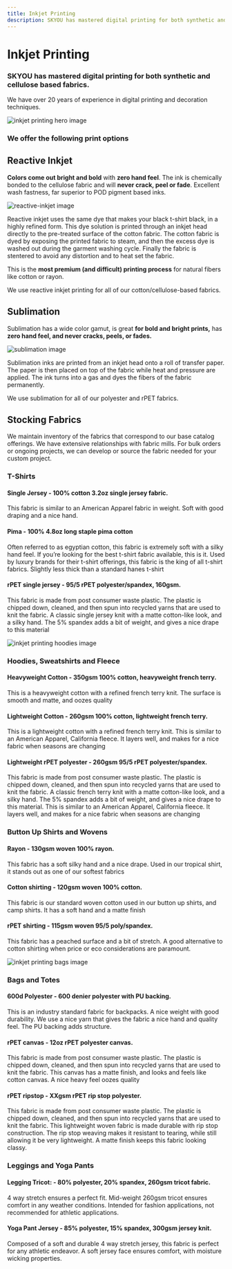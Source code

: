 ```yaml
---
title: Inkjet Printing
description: SKYOU has mastered digital printing for both synthetic and cellulose based fabrics.
---
```


<columns mode="normal" number="2" number-l="2" number-m="1" number-s="1" id="inkjet-printing__hero">

<block id="inkjet-printing__hero__info">

# Inkjet Printing

### SKYOU has mastered digital printing for both synthetic and cellulose based fabrics.

We have over 20 years of experience in digital printing and decoration techniques.

</block>

<block id="inkjet-printing__hero__image-content">

![inkjet printing hero image](./img/shopify-app-1.jpg)

</block>

</columns>










<columns mode="normal" number="1" number-l="2" number-m="1" number-s="1" id="inkjet-printing__subtitle">

<block>

### We offer the following print options

</block>

</columns>










<columns mode="normal" number="2" number-l="2" number-m="1" number-s="1" id="inkjet-printing__options">

<block>

## Reactive Inkjet

**Colors come out bright and bold** with **zero hand feel**.  The ink is chemically bonded to the cellulose fabric and will **never crack, peel or fade**.  Excellent wash fastness, far superior to POD pigment based inks.

![reactive-inkjet image](./img/inkjet-printing-reactive.jpg)

Reactive inkjet uses the same dye that makes your black t-shirt black, in a highly refined form. This dye solution is printed through an inkjet head directly to the pre-treated surface of the cotton fabric. The cotton fabric is dyed by exposing the printed fabric to steam, and then the excess dye is washed out during the garment washing cycle. Finally the fabric is stentered to avoid any distortion and to heat set the fabric.

This is the **most premium (and difficult) printing process** for natural fibers like cotton or rayon.

We use reactive inkjet printing for all of our cotton/cellulose-based fabrics.       

</block>

<block>

## Sublimation

Sublimation has a wide color gamut, is great **for bold and bright prints,** has **zero hand feel, and never cracks, peels, or fades.**

![sublimation image](./img/inkjet-printing-sublimation.jpg)

Sublimation inks are printed from an inkjet head onto a roll of transfer paper. The paper is then placed on top of the fabric while heat and pressure are applied. The ink turns into a gas and dyes the fibers of the fabric permanently. 

We use sublimation for all of our polyester and rPET fabrics.

</block>

</columns>









<columns mode="slim" number="1" number-l="1" number-m="1" number-s="1" id="inkjet-printing__stock__title">

<block>

## Stocking Fabrics

We maintain inventory of the fabrics that correspond to our base catalog offerings. We have extensive relationships with fabric mills. For bulk orders or ongoing projects, we can develop or source the fabric needed for your custom project.

</block>

</columns>










<columns mode="normal" number="2" number-m="1" number-s="1" id="inkjet-printing__stock__options">

<block id="inkjet-printing__stock__options__info">

### T-Shirts

<inkjet-printing-stock-options-title>

#### Single Jersey - 100% cotton 3.2oz single jersey fabric.

This fabric is similar to an American Apparel fabric in weight.  Soft with good draping and a nice hand.

</inkjet-printing-stock-options-title>

<inkjet-printing-stock-options-title>

#### Pima - 100% 4.8oz long staple pima cotton

Often referred to as egyptian cotton, this fabric is extremely soft with a silky hand feel. If you’re looking for the best t-shirt fabric available, this is it. Used by luxury brands for their t-shirt offerings, this fabric is the king of all t-shirt fabrics. Slightly less thick than a standard hanes t-shirt

</inkjet-printing-stock-options-title>

<inkjet-printing-stock-options-title>

#### rPET single jersey - 95/5 rPET polyester/spandex, 160gsm.

This fabric is made from post consumer waste plastic.  The plastic is chipped down, cleaned, and then spun into recycled yarns that are used to knit the fabric.  A classic single jersey knit with a matte cotton-like look, and a silky hand.  The 5% spandex adds a bit of weight, and gives a nice drape to this material

</inkjet-printing-stock-options-title>

</block>

<block  id="inkjet-printing__stock__options__image">

<!-- ![inkjet printing shirts image](./img/inkjet-printing-shirts.jpg) -->

</block>





<block  id="inkjet-printing__stock__options__image">

![inkjet printing hoodies image](./img/inkjet-printing-hoodies.jpg)

</block>

<block id="inkjet-printing__stock__options__info">

### Hoodies, Sweatshirts and Fleece

<inkjet-printing-stock-options-title>

#### Heavyweight Cotton - 350gsm 100% cotton, heavyweight french terry.

This is a heavyweight cotton with a refined french terry knit.  The surface is smooth and matte, and oozes quality

</inkjet-printing-stock-options-title>

<inkjet-printing-stock-options-title>

#### Lightweight Cotton - 260gsm 100% cotton, lightweight french terry. 

This is a lightweight cotton with a refined french terry knit.  This is similar to an American Apparel, California fleece.  It layers well, and makes for a nice fabric when seasons are changing

</inkjet-printing-stock-options-title>

<inkjet-printing-stock-options-title>

#### Lightweight rPET polyester - 260gsm 95/5 rPET polyester/spandex.

This fabric is made from post consumer waste plastic.  The plastic is chipped down, cleaned, and then spun into recycled yarns that are used to knit the fabric.  A classic french terry knit with a matte cotton-like look, and a silky hand.  The 5% spandex adds a bit of weight, and gives a nice drape to this material.  This is similar to an American Apparel, California fleece.  It layers well, and makes for a nice fabric when seasons are changing

</inkjet-printing-stock-options-title>

</block>




<block id="inkjet-printing__stock__options__info">

### Button Up Shirts and Wovens

<inkjet-printing-stock-options-title>

#### Rayon - 130gsm woven 100% rayon.

This fabric has a soft silky hand and a nice drape.  Used in our tropical shirt, it stands out as one of our softest fabrics

</inkjet-printing-stock-options-title>

<inkjet-printing-stock-options-title>

#### Cotton shirting - 120gsm woven 100% cotton.

This fabric is our standard woven cotton used in our button up shirts, and camp shirts.  It has a soft hand and a matte finish

</inkjet-printing-stock-options-title>

<inkjet-printing-stock-options-title>

#### rPET shirting - 115gsm woven 95/5 poly/spandex. 

This fabric has a peached surface and a bit of stretch.  A good alternative to cotton shirting when price or eco considerations are paramount. 

</inkjet-printing-stock-options-title>

</block>

<block  id="inkjet-printing__stock__options__image">

<!-- ![inkjet printing button up image](./img/inkjet-printing-button-up.jpg) -->

</block>



<block  id="inkjet-printing__stock__options__image">

![inkjet printing bags image](./img/inkjet-printing-bags.jpg)

</block>

<block id="inkjet-printing__stock__options__info">

### Bags and Totes

<inkjet-printing-stock-options-title>

#### 600d Polyester - 600 denier polyester with PU backing. 

This is an industry standard fabric for backpacks.  A nice weight with good durability.  We use a nice yarn that gives the fabric a nice hand and quality feel.  The PU backing adds structure.

</inkjet-printing-stock-options-title>

<inkjet-printing-stock-options-title>

#### rPET canvas - 12oz rPET polyester canvas.  

This fabric is made from post consumer waste plastic.  The plastic is chipped down, cleaned, and then spun into recycled yarns that are used to knit the fabric.  This canvas has a matte finish, and looks and feels like cotton canvas.  A nice heavy feel oozes quality

</inkjet-printing-stock-options-title>

<inkjet-printing-stock-options-title>

#### rPET ripstop - XXgsm rPET rip stop polyester.  

This fabric is made from post consumer waste plastic.  The plastic is chipped down, cleaned, and then spun into recycled yarns that are used to knit the fabric.  This lightweight woven fabric is made durable with rip stop construction.  The rip stop weaving makes it resistant to tearing, while still allowing it be very lightweight.  A matte finish keeps this fabric looking classy.

</inkjet-printing-stock-options-title>

</block>




<block id="inkjet-printing__stock__options__info">

### Leggings and Yoga Pants

<inkjet-printing-stock-options-title>

#### Legging Tricot: - 80% polyester, 20% spandex, 260gsm tricot fabric.

4 way stretch ensures a perfect fit. Mid-weight 260gsm tricot ensures comfort in any weather conditions.  Intended for fashion applications, not recommended for athletic applications.

</inkjet-printing-stock-options-title>

<inkjet-printing-stock-options-title>

#### Yoga Pant Jersey - 85% polyester, 15% spandex, 300gsm jersey knit. 

Composed of a soft and durable 4 way stretch jersey, this fabric is perfect for any athletic endeavor. A soft jersey face ensures comfort, with moisture wicking properties. 

</inkjet-printing-stock-options-title>

</block>

<block  id="inkjet-printing__stock__options__image">

<!-- ![inkjet printing leggings image](./img/inkjet-printing-leggings.jpg) -->

</block>

</columns>